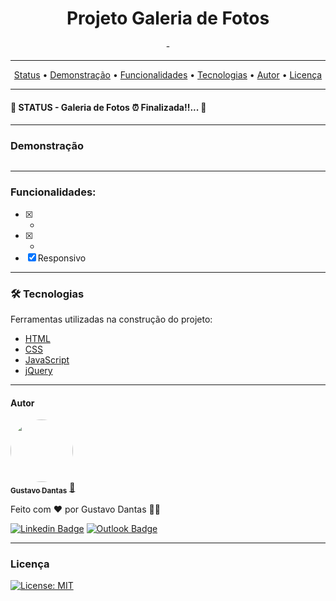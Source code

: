 <h1 align="center"> Projeto Galeria de Fotos </h1>
<p align="center"> - </p>

<hr>

<p align="center">
 <a href="#status">Status</a> •
 <a href="#demonstracao">Demonstração</a> • 
 <a href="#funcionalidades">Funcionalidades</a> • 
 <a href="#tecnologias">Tecnologias</a> • 
 <a href="#autor">Autor</a> •
 <a href="#licença">Licença</a> 
</p>
<hr>

<h4 id="status">🚧 STATUS - Galeria de Fotos ⏰ Finalizada!!... 🚧</h4>
<hr>

<h3 id="demonstracao">Demonstração</h3>

<img src="" alt=""/>
<br>
<hr>

<h3 id="funcionalidades"> Funcionalidades:</h3>

- [x] -
- [x] - 
- [x] Responsivo
<hr>



<h3 id="tecnologias"> 🛠 Tecnologias </h3>
Ferramentas utilizadas na construção do projeto:

* [HTML](https://developer.mozilla.org/pt-BR/docs/Web/HTML)<br>
* [CSS](https://developer.mozilla.org/pt-BR/docs/Web/CSS)<br>
* [JavaScript](https://developer.mozilla.org/pt-BR/docs/Web/JavaScript)<br>
* [jQuery](https://jquery.com/)
<hr>



<h4 id="autor">Autor</h4>


<a href="https://github.com/gustavomarim">
 <img style="border-radius: 50%;" src="https://avatars.githubusercontent.com/u/66189039?s=400&u=491817b0d3a8d48be60c450631a950c9d49154b2&v=4" width="100px;" alt=""/>
 <br />
 <sub><b>Gustavo Dantas</b></sub></a> <a href="https://github.com/gustavomarim" title="GitHub">🚀</a>


Feito com ❤️ por Gustavo Dantas 👋🏽

 [![Linkedin Badge](https://img.shields.io/badge/-Gustavo-blue?style=flat-square&logo=Linkedin&logoColor=white&link=https://www.linkedin.com/in/tgmarinho/)](https://www.linkedin.com/in/gustavodantasmarim/) 
 [![Outlook Badge](https://img.shields.io/badge/-gustavo.dantas.marim@outlook.com-c14438?style=flat-square&logo=Gmail&logoColor=white&link=mailto:gustavo.dantas.marim@outlook.com)](mailto:gustavo.dantas.marim@outlook.com)
 
 
<hr>
<h3 id="licença">Licença</h3>

[![License: MIT](https://img.shields.io/badge/License-MIT-green.svg)](https://github.com/gustavomarim/projeto-galeria/blob/master/LICENSE)

 
